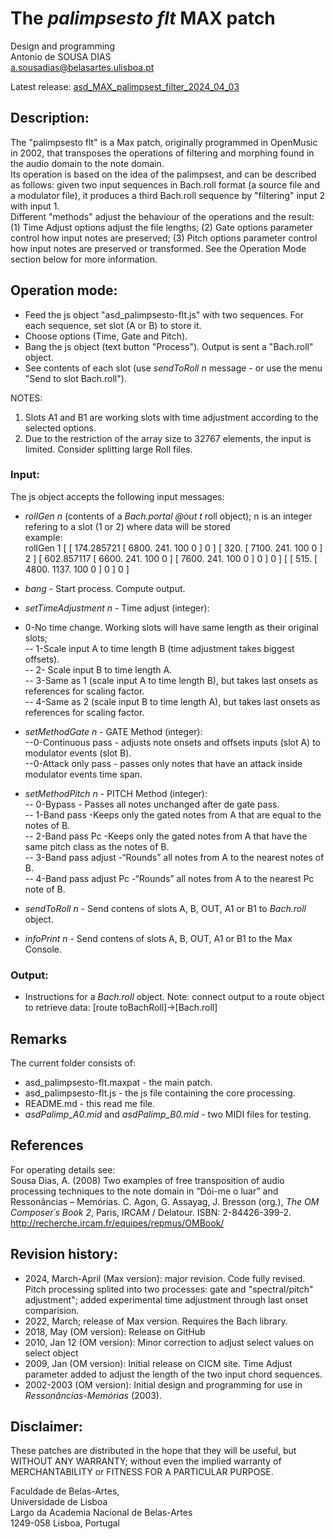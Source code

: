 # The _palimpsesto flt_ MAX patch

Design and programming<br>
Antonio de SOUSA DIAS<br>
a.sousadias@belasartes.ulisboa.pt

Latest release: [asd_MAX_palimpsest_filter_2024_04_03](https://github.com/asousadias/asd_patchCollection/blob/master/asd_MAX_palimpsest_filter/releases/asd_MAX_palimpsest_filter_2024_04_03.zip)

## Description:
The "palimpsesto flt" is a Max patch, originally programmed in OpenMusic in 2002, that transposes the operations of filtering and morphing found in the audio domain to the note domain.<br>
Its operation is based on the idea of the palimpsest, and can be described as follows: given two input sequences in Bach.roll format (a source file and a modulator file), it produces a third Bach.roll sequence by "filtering" input 2 with input 1.<br>
Different "methods" adjust the behaviour of the operations and the result: (1) Time Adjust options adjust the file lengths; (2) Gate options parameter control how input notes are preserved; (3) Pitch options parameter control how input notes are preserved or transformed. See the Operation Mode section below for more information.<br>

## Operation mode:
- Feed the js object "asd_palimpsesto-flt.js" with two sequences. For each sequence, set slot (A or B) to store it.<br>
- Choose options (Time, Gate and Pitch).<br>
- Bang the js object (text button "Process"). Output is sent a "Bach.roll" object.<br>
- See contents of each slot (use _sendToRoll n_ message - or use the menu "Send to slot Bach.roll").<br>

NOTES:<br>
1) Slots A1 and B1 are working slots with time adjustment according to the selected options.<br>
2) Due to the restriction of the array size to 32767 elements, the input is limited. Consider splitting large Roll files.<br>

### Input:
The js object accepts the following input messages:
- _rollGen_ _n_ (contents of a _Bach.portal @out t_ roll object); n is an integer refering to a slot (1 or 2) where data will be stored<br>
example:<br>
	rollGen 1 [ [ 174.285721 [ 6800. 241. 100 0 ] 0 ] [ 320. [ 7100. 241. 100 0 ] 2 ] [ 602.857117 [ 6600. 241. 100 0 ] [ 7600. 241. 100 0 ] 0 ] 0 ] [ [ 515. [ 4800. 1137. 100 0 ] 0 ] 0 ] <br>

- _bang_ - Start process. Compute output.

- _setTimeAdjustment n_   - Time adjust (integer):<br>
 - 0-No time change. Working slots will have same length as their original slots;<br>
 -- 1-Scale input A to time length B (time adjustment takes biggest offsets).<br>
-- 2- Scale input B to time length A.<br>
-- 3-Same as 1 (scale input A to time length B), but takes last onsets as references for scaling factor.<br>
-- 4-Same as 2 (scale input B to time length A), but takes last onsets as references for scaling factor.<br>
- _setMethodGate n_  - GATE Method (integer):<br>
--0-Continuous pass -  adjusts note onsets and offsets inputs (slot A) to modulator events (slot B).<br>
--0-Attack only pass -   passes only notes that have an attack inside modulator events time span.<br>
- _setMethodPitch n_   - PITCH Method (integer):<br>
-- 0-Bypass - Passes all notes unchanged after de gate pass.<br>
-- 1-Band pass -Keeps only the gated notes from A that are equal to the notes of B.<br>
-- 2-Band pass Pc -Keeps only the gated notes from A that have the same pitch class as the notes of B.<br>
-- 3-Band pass adjust -“Rounds” all notes from A to the nearest notes of B.<br>
-- 4-Band pass adjust Pc -“Rounds” all notes from A to the nearest Pc note of B.<br>
- _sendToRoll n_ - Send contens of slots A, B, OUT, A1 or B1 to _Bach.roll_ object.<br>
- _infoPrint n_ - Send contens of slots A, B, OUT, A1 or B1 to the Max Console.<br>

### Output:
- Instructions for a _Bach.roll_ object.
Note: connect output to a route object to retrieve data: [route toBachRoll]->[Bach.roll]<br>

## Remarks
The current folder consists of:<br>
- asd_palimpsesto-flt.maxpat - the main patch.<br>
- asd_palimpsesto-flt.js - the js file containing the core processing.<br>
- README.md - this read me file.<br>
- _asdPalimp\_A0.mid_ and _asdPalimp\_B0.mid_ - two MIDI files for testing.<br>

## References
For operating details see:<br>
Sousa Dias, A. (2008) Two examples of free transposition of audio processing techniques to the note domain in “Dói-me o luar” and Ressonâncias – Memórias. C. Agon, G. Assayag, J. Bresson (org.), _The OM Composer´s Book 2_, Paris, IRCAM / Delatour. ISBN: 2-84426-399-2. http://recherche.ircam.fr/equipes/repmus/OMBook/<br>


## Revision history:
- 2024, March-April (Max version): major revision. Code fully revised. Pitch processing splited into two processes: gate and "spectral/pitch" adjustment"; added experimental time adjustment through last onset comparision.
- 2022, March; release of Max version. Requires the Bach library.
- 2018, May (OM version): Release on GitHub<br>
- 2010, Jan 12 (OM version): Minor correction to adjust select values on select object<br>
- 2009, Jan (OM version): Initial release on CICM site. Time Adjust parameter added to adjust the length of the two input chord sequences.<br>
- 2002-2003 (OM version): Initial design and programming for use in _Ressonâncias-Memórias_ (2003).<br>

## Disclaimer:
These patches are distributed in the hope that they will be useful, but WITHOUT ANY WARRANTY; without even the implied warranty of MERCHANTABILITY or FITNESS FOR A PARTICULAR PURPOSE.<br>

Faculdade de Belas-Artes,<br>
Universidade de Lisboa<br>
Largo da Academia Nacional de Belas-Artes<br>
1249-058 Lisboa, Portugal<br>
